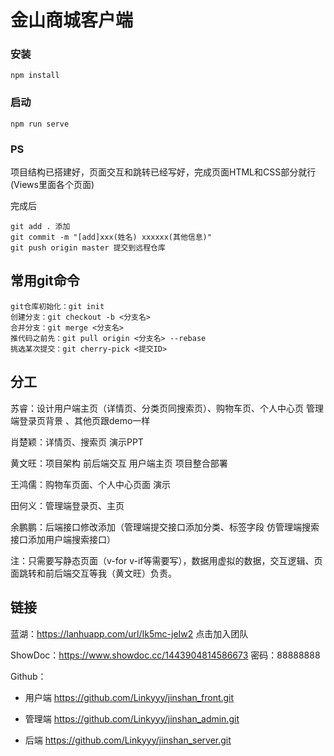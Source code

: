 # 金山商城客户端

### 安装

```
npm install
```

### 启动
```
npm run serve
```

### PS

项目结构已搭建好，页面交互和跳转已经写好，完成页面HTML和CSS部分就行(Views里面各个页面)

完成后

```
git add . 添加
git commit -m "[add]xxx(姓名) xxxxxx(其他信息)"
git push origin master 提交到远程仓库
```



## 常用git命令

```
git仓库初始化：git init
创建分支：git checkout -b <分支名>
合并分支：git merge <分支名>
推代码之前先：git pull origin <分支名> --rebase
挑选某次提交：git cherry-pick <提交ID>
```
## 分工

苏睿：设计用户端主页（详情页、分类页同搜索页）、购物车页、个人中心页    管理端登录页背景 、其他页跟demo一样

肖楚颖：详情页、搜索页  演示PPT

黄文旺：项目架构 前后端交互 用户端主页 项目整合部署

王鸿儒：购物车页面、个人中心页面  演示

田何义：管理端登录页、主页

余鹏鹏：后端接口修改添加（管理端提交接口添加分类、标签字段   仿管理端搜索接口添加用户端搜索接口）

注：只需要写静态页面（v-for v-if等需要写），数据用虚拟的数据，交互逻辑、页面跳转和前后端交互等我（黄文旺）负责。

## 链接

蓝湖：https://lanhuapp.com/url/Ik5mc-jeIw2 点击加入团队

ShowDoc：https://www.showdoc.cc/1443904814586673 密码：88888888

Github：

* 用户端  https://github.com/Linkyyy/jinshan_front.git

* 管理端 https://github.com/Linkyyy/jinshan_admin.git
* 后端 https://github.com/Linkyyy/jinshan_server.git


